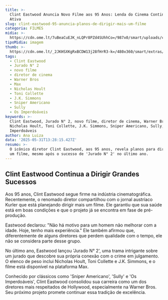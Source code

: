```yaml
---
title: >-
  Clint Eastwood Anuncia Novo Filme aos 95 Anos: Lenda do Cinema Continua na
  Ativa
slug: clint-eastwood-95-anuncia-planos-de-dirigir-mais-um-filme
categoria: FILMES
midia: >-
  https://cdn.ome.lt/7uBeaCuEJK_nLQPr8PZd4SUhhCo=/987x0/smart/uploads/conteudo/fotos/clinteastwood.jpg
tipoMidia: imagem
thumb: >-
  https://cdn.ome.lt/_2JKHSXKgRxBCDW13j28fHrR3-k=/480x360/smart/extras/conteudos/clinteastwood.jpg
tags:
  - Clint Eastwood
  - Jurado N° 2
  - novo filme
  - diretor de cinema
  - Warner Bros
  - Max
  - Nicholas Hoult
  - Toni Collette
  - J.K. Simmons
  - Sniper Americano
  - Sully
  - Os Imperdoáveis
keywords: >-
  Clint Eastwood, Jurado N° 2, novo filme, diretor de cinema, Warner Bros, Max,
  Nicholas Hoult, Toni Collette, J.K. Simmons, Sniper Americano, Sully, Os
  Imperdoáveis
author: Ana Luiza
data: '2025-05-31T13:28:15.427Z'
resumo: >-
  O icônico diretor Clint Eastwood, aos 95 anos, revela planos para dirigir mais
  um filme, mesmo após o sucesso de 'Jurado N° 2' no último ano.
---
```


## Clint Eastwood Continua a Dirigir Grandes Sucessos

Aos 95 anos, Clint Eastwood segue firme na indústria cinematográfica. Recentemente, o renomado diretor compartilhou com o jornal austríaco Kurler que está planejando dirigir mais um filme. Ele garantiu que sua saúde está em boas condições e que o projeto já se encontra em fase de pré-produção.

Eastwood declarou: "Não há motivo para um homem não melhorar com a idade. Hoje, tenho mais experiência." Ele também afirmou que, diferentemente de alguns diretores que perdem qualidade com o tempo, ele não se considera parte desse grupo.

No último ano, Eastwood lançou 'Jurado N° 2', uma trama intrigante sobre um jurado que descobre sua própria conexão com o crime em julgamento. O elenco de peso inclui Nicholas Hoult, Toni Collette e J.K. Simmons, e o filme está disponível na plataforma Max.

Conhecido por clássicos como 'Sniper Americano', 'Sully' e 'Os Imperdoáveis', Clint Eastwood consolidou sua carreira como um dos diretores mais respeitados de Hollywood, especialmente na Warner Bros. Seu próximo projeto promete continuar essa tradição de excelência.
